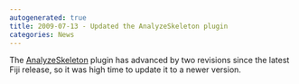 ```yaml
---
autogenerated: true
title: 2009-07-13 - Updated the AnalyzeSkeleton plugin
categories: News
---
```


The [AnalyzeSkeleton](/plugins/analyze-skeleton) plugin has advanced by two revisions since the latest Fiji release, so it was high time to update it to a newer version.


